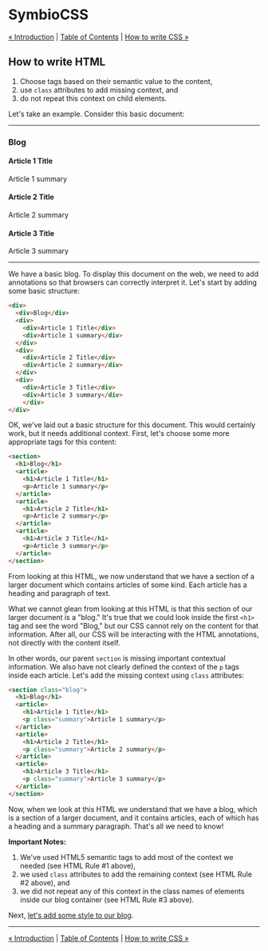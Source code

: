 # SymbioCSS

[&laquo; Introduction](00_introduction.md) | [Table of Contents](https://github.com/gbdrummer/symbiocss) | [How to write CSS &raquo;](02_css.md)

## How to write HTML

1. Choose tags based on their semantic value to the content,
2. use `class` attributes to add missing context, and
3. do not repeat this context on child elements.

Let's take an example. Consider this basic document:

---
### Blog

#### Article 1 Title
Article 1 summary

#### Article 2 Title
Article 2 summary

#### Article 3 Title
Article 3 summary

---

We have a basic blog. To display this document on the web, we need to add annotations so that browsers can correctly interpret it. Let's start by adding some basic structure:

```HTML
<div>
  <div>Blog</div>
  <div>
    <div>Article 1 Title</div>
    <div>Article 1 summary</div>
  </div>
  <div>
    <div>Article 2 Title</div>
    <div>Article 2 summary</div>
  </div>
  <div>
    <div>Article 3 Title</div>
    <div>Article 3 summary</div>
    </div>
</div>
```

OK, we've laid out a basic structure for this document. This would certainly work, but it needs additional context. First, let's choose some more appropriate tags for this content:

```HTML
<section>
  <h1>Blog</h1>
  <article>
    <h1>Article 1 Title</h1>
    <p>Article 1 summary</p>
  </article>
  <article>
    <h1>Article 2 Title</h1>
    <p>Article 2 summary</p>
  </article>
  <article>
    <h1>Article 3 Title</h1>
    <p>Article 3 summary</p>
  </article>
</section>
```

From looking at this HTML, we now understand that we have a section of a larger document which contains articles of some kind. Each article has a heading and paragraph of text.

What we cannot glean from looking at this HTML is that this section of our larger document is a "blog." It's true that we could look inside the first `<h1>` tag and see the word "Blog," but our CSS cannot rely on the content for that information. After all, our CSS will be interacting with the HTML annotations, not directly with the content itself.

In other words, our parent `section` is missing important contextual information. We also have not clearly defined the context of the `p` tags inside each article. Let's add the missing context using `class` attributes:

```HTML
<section class="blog">
  <h1>Blog</h1>
  <article>
    <h1>Article 1 Title</h1>
    <p class="summary">Article 1 summary</p>
  </article>
  <article>
    <h1>Article 2 Title</h1>
    <p class="summary">Article 2 summary</p>
  </article>
  <article>
    <h1>Article 3 Title</h1>
    <p class="summary">Article 3 summary</p>
  </article>
</section>
```

Now, when we look at this HTML we understand that we have a blog, which is a section of a larger document, and it contains articles, each of which has a heading and a summary paragraph. That's all we need to know!

**Important Notes:**

1. We've used HTML5 semantic tags to add most of the context we needed (see HTML Rule #1 above),
2. we used `class` attributes to add the remaining context (see HTML Rule #2 above), and
3. we did not repeat any of this context in the class names of elements inside our blog container (see HTML Rule #3 above).

Next, [let's add some style to our blog](02_css.md).

---
[&laquo; Introduction](00_introduction.md) | [Table of Contents](https://github.com/gbdrummer/symbiocss) | [How to write CSS &raquo;](02_css.md)
